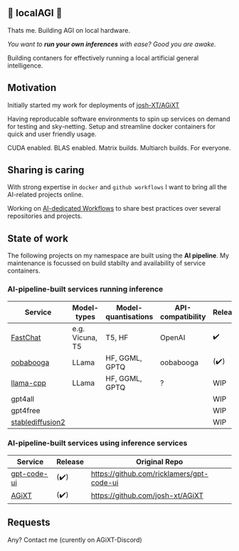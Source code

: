 ## 🧮 localAGI 🧮
Thats me. Building AGI on local hardware.

*You want to **run your own inferences** with ease? Good you are awake.*


Building contaners for effectively running a local artificial general intelligence.

## Motivation

Initially started my work for deployments of [josh-XT/AGiXT](https://github.com/Josh-XT/AGiXT)

Having reproducable software environments to spin up services on demand for testing and sky-netting.
Setup and streamline docker containers for quick and user friendly usage.

CUDA enabled. BLAS enabled. Matrix builds. Multiarch builds. For everyone.

## Sharing is caring

With strong expertise in `docker` and `github workflows` I want to bring all the AI-related projects online.

Working on [AI-dedicated Workflows](https://github.com/localagi/ai-dedicated-workflows) to share best practices over several repositories and projects.

## State of work

The following projects on my namespace are built using the **AI pipeline**.
My maintenance is focussed on build stabilty and availability of service containers.

### AI-pipeline-built services running inference
| Service                                                      | Model-types     | Model-quantisations | API-compatibility | Release              | Original Repo |
---------------------------------------------|-----------------|---------------------|-------------------|----------------------|---------------|
| [FastChat](https://github.com/localagi/FastChat-docker)       | e.g. Vicuna, T5 | T5, HF              | OpenAI            | :heavy_check_mark:   | https://github.com/lm-sys/FastChat |
| [oobabooga](https://github.com/localagi/oobabooga-docker)     | LLama           | HF, GGML, GPTQ      | oobabooga         | (:heavy_check_mark:) | https://github.com/oobabooga/text-generation-webui |
| [llama-cpp](https://github.com/localagi/llama-cpp-server)     | LLama           | HF, GGML, GPTQ      | ?                 | WIP | https://github.com/abetlen/llama-cpp-python |
| gpt4all | | | | WIP |  |
| gpt4free | | | | WIP |  |
| [stablediffusion2](localagi/stablediffusion2-docker) |        |                     |                   |                     WIP  | |

### AI-pipeline-built services using inference services
| Service                                                       |  Release              | Original Repo |
|---------------------------------------------------------------|-----------------------|---------------|
| [gpt-code-ui](https://github.com/localagi/gpt-code-ui-docker) | (:heavy_check_mark:)  | https://github.com/ricklamers/gpt-code-ui |
| [AGiXT](https://github.com/localagi/agent-llm)                | (:heavy_check_mark:)  | https://github.com/josh-xt/AGiXT |



## Requests
Any? Contact me (curently on AGiXT-Discord)



<!--
**localagi/localAGI** is a ✨ _special_ ✨ repository because its `README.md` (this file) appears on your GitHub profile.

Here are some ideas to get you started:

- 
- 🌱 I’m currently learning ...
- 👯 I’m looking to collaborate on ...
- 🤔 I’m looking for help with ...
- 💬 Ask me about ...
- 📫 How to reach me: ...
- 😄 Pronouns: ...
- ⚡ Fun fact: ...
-->
